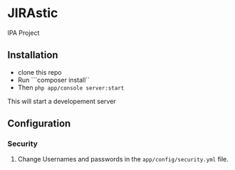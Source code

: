 # JIRAstic
IPA Project

## Installation

- clone this repo
- Run ```composer install``
- Then ```php app/console server:start```

This will start a developement server

## Configuration

### Security

1. Change Usernames and passwords in the ```app/config/security.yml``` file.
